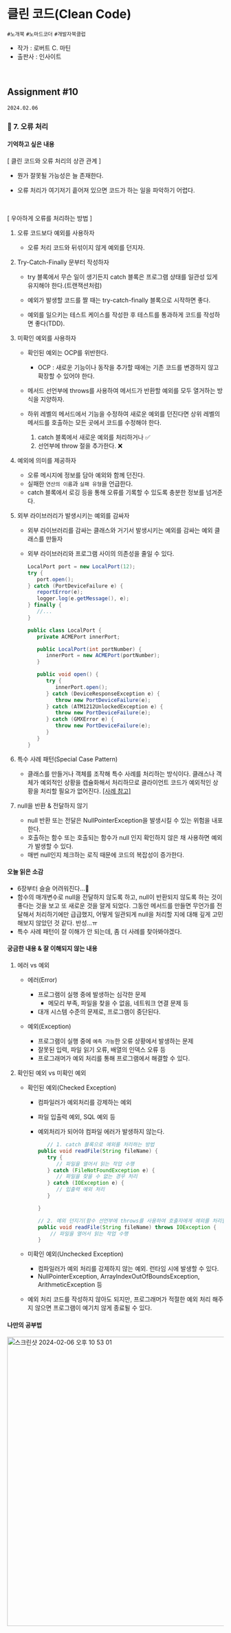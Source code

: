 # 클린 코드(Clean Code)

`#노개북` `#노마드코더` `#개발자북클럽`

- 작가 : 로버트 C. 마틴
- 출판사 : 인사이트

<br>

## Assignment #10

`2024.02.06`

### 🔖 7. 오류 처리

#### 기억하고 싶은 내용

[ 클린 코드와 오류 처리의 상관 관계 ]

- 뭔가 잘못될 가능성은 늘 존재한다.

- 오류 처리가 여기저기 흩어져 있으면 코드가 하는 일을 파악하기 어렵다.

<br>

[ 우아하게 오류를 처리하는 방법 ]

1. 오류 코드보다 예외를 사용하자

   - 오류 처리 코드와 뒤섞이지 않게 예외를 던지자.

2. Try-Catch-Finally 문부터 작성하자

   - try 블록에서 무슨 일이 생기든지 catch 블록은 프로그램 상태를 일관성 있게 유지해야 한다.(트랜잭션처럼)

   - 예외가 발생할 코드를 짤 때는 try-catch-finally 블록으로 시작하면 좋다.

   - 예외를 일으키는 테스트 케이스를 작성한 후 테스트를 통과하게 코드를 작성하면 좋다(TDD).

3. 미확인 예외를 사용하자

   - 확인된 예외는 OCP를 위반한다.

     - OCP : 새로운 기능이나 동작을 추가할 때에는 기존 코드를 변경하지 않고 확장할 수 있어야 한다.

   - 메서드 선언부에 throws를 사용하여 메서드가 반환할 예외를 모두 열거하는 방식을 지양하자.

   - 하위 레벨의 메서드에서 기능을 수정하여 새로운 예외를 던진다면 상위 레벨의 메서드를 호출하는 모든 곳에서 코드를 수정해야 한다.

     1. catch 블록에서 새로운 예외를 처리하거나 ✅
     2. 선언부에 throw 절을 추가한다. ❌

4. 예외에 의미를 제공하자

   - 오류 메시지에 정보를 담아 예외와 함께 던진다.
   - 실패한 `연산의 이름`과 `실패 유형`을 언급한다.
   - catch 블록에서 로깅 등을 통해 오류를 기록할 수 있도록 충분한 정보를 넘겨준다.

5. 외부 라이브러리가 발생시키는 예외를 감싸자

   - 외부 라이브러리를 감싸는 클래스와 거기서 발생시키는 예외를 감싸는 예외 클래스를 만들자
   - 외부 라이브러리와 프로그램 사이의 의존성을 줄일 수 있다.

     ```java
     LocalPort port = new LocalPort(12);
     try {
        port.open();
     } catch (PortDeviceFailure e) {
        reportError(e);
        logger.log(e.getMessage(), e);
     } finally {
        //...
     }

     public class LocalPort {
        private ACMEPort innerPort;

        public LocalPort(int portNumber) {
           innerPort = new ACMEPort(portNumber);
        }

        public void open() {
           try {
              innerPort.open();
           } catch (DeviceResponseException e) {
              throw new PortDeviceFailure(e);
           } catch (ATM1212UnlockedException e) {
              throw new PortDeviceFailure(e);
           } catch (GMXError e) {
              throw new PortDeviceFailure(e);
           }
        }
     }
     ```

6. 특수 사례 패턴(Special Case Pattern)

   - 클래스를 만들거나 객체를 조작해 특수 사례를 처리하는 방식이다. 클래스나 객체가 예외적인 상황을 캡슐화해서 처리하므로 클라이언트 코드가 예외적인 상황을 처리할 필요가 없어진다. [[사례 참고]](https://doosicee.tistory.com/entry/%EA%B2%BD%EA%B3%84-%EC%99%B8%EB%B6%80-API%EB%A5%BC-%EB%8C%80%ED%95%98%EB%8A%94-%EB%B0%A9%EB%B2%95-%EC%8B%A4%EC%A0%84%ED%8E%B8)

7. null을 반환 & 전달하지 않기
   - null 반환 또는 전달은 NullPointerException을 발생시킬 수 있는 위험을 내포한다.
   - 호출하는 함수 또는 호출되는 함수가 null 인지 확인하지 않은 채 사용하면 예외가 발생할 수 있다.
   - 매번 null인지 체크하는 로직 때문에 코드의 복잡성이 증가한다.

#### 오늘 읽은 소감

- 6장부터 슬슬 어려워진다...🤯
- 함수의 매개변수로 null을 전달하지 않도록 하고, null이 반환되지 않도록 하는 것이 좋다는 것을 보고 또 새로운 것을 알게 되었다. 그동안 메서드를 만들면 무언가를 전달해서 처리하기에만 급급했지, 어떻게 일관되게 null을 처리할 지에 대해 깊게 고민해보지 않았던 것 같다. 반성...ㅠ
- 특수 사례 패턴이 잘 이해가 안 되는데, 좀 더 사례를 찾아봐야겠다.

#### 궁금한 내용 & 잘 이해되지 않는 내용

1.  에러 vs 예외

    - 에러(Error)

      - 프로그램이 실행 중에 발생하는 심각한 문제
        - 메모리 부족, 파일을 찾을 수 없음, 네트워크 연결 문제 등
      - 대개 시스템 수준의 문제로, 프로그램이 중단된다.

    - 예외(Exception)
      - 프로그램이 실행 중에 `예측 가능`한 오류 상황에서 발생하는 문제
      - 잘못된 입력, 파일 읽기 오류, 배열의 인덱스 오류 등
      - 프로그래머가 예외 처리를 통해 프로그램에서 해결할 수 있다.

2.  확인된 예외 vs 미확인 예외

    - 확인된 예외(Checked Exception)

      - 컴파일러가 예외처리를 강제하는 예외
      - 파일 입출력 예외, SQL 예외 등
      - 예외처리가 되어야 컴파일 에러가 발생하지 않는다.

        ```java
           // 1. catch 블록으로 예외를 처리하는 방법
        public void readFile(String fileName) {
           try {
              // 파일을 열어서 읽는 작업 수행
           } catch (FileNotFoundException e) {
              // 파일을 찾을 수 없는 경우 처리
           } catch (IOException e) {
              // 입출력 예외 처리
           }

        }

        // 2. 예외 던지기(함수 선언부에 throws를 사용하여 호출자에게 예외를 처리할 의무를 부여함)
        public void readFile(String fileName) throws IOException {
            // 파일을 열어서 읽는 작업 수행
        }
        ```

    - 미확인 예외(Unchecked Exception)

      - 컴파일러가 예외 처리를 강제하지 않는 예외. 런타임 시에 발생할 수 있다.
      - NullPointerException, ArrayIndexOutOfBoundsException, ArithmeticException 등

    - 예외 처리 코드를 작성하지 않아도 되지만, 프로그래머가 적절한 예외 처리 해주지 않으면 프로그램이 예기치 않게 종료될 수 있다.

#### 나만의 공부법
<img width="671" alt="스크린샷 2024-02-06 오후 10 53 01" src="https://github.com/dawwson/TIL/assets/45624238/de13f6fb-8c04-4c7c-b13a-8b68f230daff">
